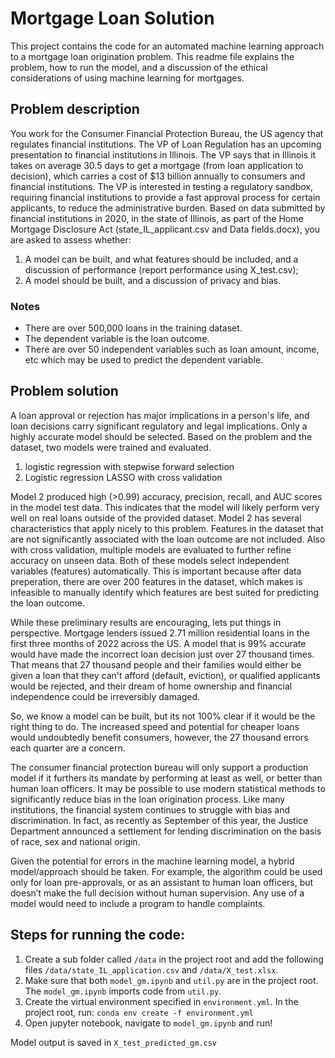 # Mortgage Loan Solution
This project contains the code for an automated machine learning approach to a mortgage loan origination problem. This readme file explains the problem, how to run the model, and a discussion of the ethical considerations of using machine learning for mortgages.

## Problem description
You work for the Consumer Financial Protection Bureau, the US agency that regulates financial institutions. The VP of Loan Regulation has an upcoming presentation to financial institutions in Illinois. The VP says that in Illinois it takes on average 30.5 days to get a mortgage (from loan application to decision), which carries a cost of $13 billion annually to consumers and financial institutions. The VP is interested in testing a regulatory sandbox, requiring financial institutions to provide a fast approval process for certain applicants, to reduce the administrative burden. Based on data submitted by financial institutions in 2020, in the state of Illinois, as part of the Home Mortgage Disclosure Act (state_IL_applicant.csv and Data fields.docx), you are asked to assess whether:
1. A model can be built, and what features should be included, and a discussion of performance (report performance using X_test.csv);
2.	A model should be built, and a discussion of privacy and bias.

### Notes
- There are over 500,000 loans in the training dataset.
- The dependent variable is the loan outcome.
- There are over 50 independent variables such as loan amount, income, etc which may be used to predict the dependent variable.

## Problem solution

A loan approval or rejection has major implications in a person's life, and loan decisions carry significant regulatory and legal implications. Only a highly accurate model should be selected.
Based on the problem and the dataset, two models were trained and evaluated. 
1. logistic regression with stepwise forward selection
2. Logistic regression LASSO with cross validation

Model 2 produced high (>0.99) accuracy, precision, recall, and AUC scores in the model test data. This indicates that the model will likely perform very well on real loans outside of the provided dataset. Model 2 has several characteristics that apply nicely to this problem. Features in the dataset that are not significantly associated with the loan outcome are not included. Also with cross validation, multiple models are evaluated to further refine accuracy on unseen data. Both of these models select independent variables (features) automatically. This is important because after data preperation, there are over 200 features in the dataset, which makes is infeasible to manually identify which features are best suited for predicting the loan outcome.

While these preliminary results are encouraging, lets put things in perspective. 
Mortgage lenders issued 2.71 million residential loans in the first three months of 2022 across the US. A model that is 99% accurate would have made the incorrect loan decision just over 27 thousand times. That means that 27 thousand people and their families would either be given a loan that they can't afford (default, eviction), or qualified applicants would be rejected, and their dream of home ownership and financial independence could be irreversibly damaged. 

So, we know a model can be built, but its not 100% clear if it would be the right thing to do. The increased speed and potential for cheaper loans would undoubtedly benefit consumers, however, the 27 thousand errors each quarter are a concern.

The consumer financial protection bureau will only support a production model if it furthers its mandate by performing at least as well, or better than human loan officers. It may be possible to use modern statistical methods to significantly reduce bias in the loan origination process. Like many institutions, the financial system continues to struggle with bias and discrimination. In fact, as recently as September of this year, the Justice Department announced a settlement for lending discrimination on the basis of race, sex and national origin.  


Given the potential for errors in the machine learning model, a hybrid model/approach should be taken. For example, the algorithm could be used only for loan pre-approvals, or as an assistant to human loan officers, but doesn’t make the full decision without human supervision. Any use of a model would need to include a program to handle complaints.

## Steps for running the code:

1. Create a sub folder called `/data` in the project root and add the following files `/data/state_IL_application.csv` and `/data/X_test.xlsx`.
2. Make sure that both `model_gm.ipynb` and `util.py` are in the project root. The `model_gm.ipynb` imports code from `util.py`.
3. Create the virtual environment specified in `environment.yml`. In the project root, run: `conda env create -f environment.yml`
4. Open jupyter notebook, navigate to `model_gm.ipynb` and run!


Model output is saved in `X_test_predicted_gm.csv`
